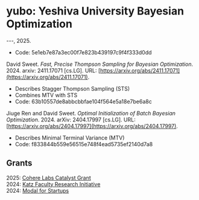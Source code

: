 # yubo: Yeshiva University Bayesian Optimization

*---*, 2025.
- Code: 5e1eb7e87a3ec00f7e823b439197c9f4f333d0dd

David Sweet. *Fast, Precise Thompson Sampling for Bayesian Optimization*. 2024.
arxiv: 2411.17071 [cs.LG]. URL: [https://arxiv.org/abs/2411.17071](https://arxiv.org/abs/2411.17071).
- Describes Stagger Thompson Sampling (STS)
- Combines MTV with STS
- Code: 63b10557de8abbcbbfae104f564e5a18e7be6a8c

Jiuge Ren and David Sweet. *Optimal Initialization of Batch Bayesian Optimization*. 2024.
arXiv: 2404.17997 [cs.LG]. URL: [https://arxiv.org/abs/2404.17997](https://arxiv.org/abs/2404.17997).
- Describes Minimal Terminal Variance (MTV)
- Code: f833844b559e56515e748f4ead5735ef2140d7a8

## Grants

2025: [Cohere Labs Catalyst Grant](https://cohere.com/research/grants)  
2024: [Katz Faculty Research Initiative](https://www.yu.edu/katz/faculty-research-initiative)  
2024: [Modal for Startups](https://modal.com)  

